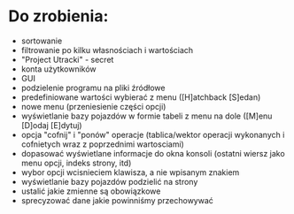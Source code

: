 # Do zrobienia:
* sortowanie
* filtrowanie po kilku własnościach i wartościach
* "Project Utracki" - secret
* konta użytkowników
* GUI
* podzielenie programu na pliki źródłowe
* predefiniowane wartości wybierać z menu ([H]atchback [S]edan)
* nowe menu (przeniesienie części opcji)
* wyświetlanie bazy pojazdów w formie tabeli z menu na dole ([M]enu [D]odaj [E]dytuj)
* opcja "cofnij" i "ponów" operacje (tablica/wektor operacji wykonanych i cofnietych wraz z poprzednimi wartosciami)
* dopasować wyświetlane informacje do okna konsoli (ostatni wiersz jako menu opcji, indeks strony, itd)
* wybor opcji wcisnieciem klawisza, a nie wpisanym znakiem
* wyświetlanie bazy pojazdów podzielić na strony
* ustalić jakie zmienne są obowiązkowe
* sprecyzować dane jakie powinniśmy przechowywać
